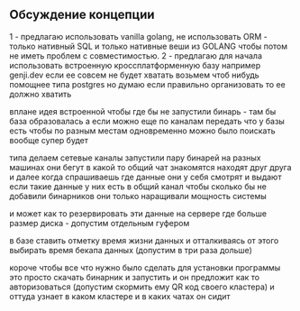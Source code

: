 ## Обсуждение концепции 

1 - предлагаю использовать vanilla golang, не использовать ORM - только нативный SQL и только нативные веши из GOLANG чтобы потом не иметь проблем с совместимостью.
2 - предлагаю для начала использовать встроенную кроссплатформенную базу например genji.dev если ее совсем не будет хватать возьмем чтоб нибудь помощнее типа postgres но думаю если правильно организовать то ее должно хватить

вплане идея встроенной чтобы где бы не запустили бинарь - там бы база образовалась
а если можно еще по каналам передать что у базы есть чтобы по разным местам одновременно можно было поискать вообще супер будет

типа делаем сетевые каналы
запустили пару бинарей на разных машинах
они бегут в какой то общий чат знакомятся
находят друг друга
и далее когда спрашиваешь где данные они у себя смотрят и выдают если такие данные у них есть в общий канал
чтобы сколько бы не добавили бинарников они только наращивали мощность системы

и может как то резервировать эти данные на сервере где больше размер диска - допустим отдельным гуфером

в базе ставить отметку время жизни данных и отталкиваясь от этого выбирать время бекапа данных (допустим в три раза дольше) 


короче чтобы все что нужно было сделать для установки программы это просто скачать бинарник и запустить
и он предложит как то авторизоваться (допустим скормить ему QR код своего кластера) и оттуда узнает в каком кластере и в каких чатах он сидит
